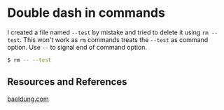 # Double dash in commands 
I created a file named `--test` by mistake and tried to delete it using `rm --test`. This won't work as `rm` commands treats the `--test` as command option. Use `--` to signal end of command option.
```bash
$ rm -- --test
```

## Resources and References
[baeldung.com](https://www.baeldung.com/linux/double-dash-in-shell-commands)
